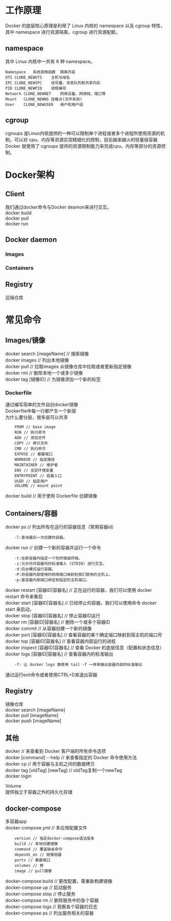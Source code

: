 #   工作原理
Docker 的底层核心原理是利用了 Linux 内核的 namespace 以及 cgroup 特性，其中 namespace 进行资源隔离，cgroup 进行资源配额。
##  namespace
其中 Linux 内核中一共有 6 种 namespace。
```
Namespace	系统调用函数	隔离内容
UTS	CLONE_NEWUTS	主机与域名
IPC	CLONE_NEWIPC	信号量、消息队列和共享内存
PID	CLONE_NEWPID	进程编号
Network	CLONE_NEWNET	网络设备、网络栈、端口等
Mount	CLONE_NEWNS	挂载点(文件系统)
User	CLONE_NEWUSER	用户和用户组
```
##  cgroup
cgroups 是Linux内核提供的一种可以限制单个进程或者多个进程所使用资源的机制，可以对 cpu，内存等资源实现精细化的控制，目前越来越火的轻量级容器 Docker 就使用了 cgroups 提供的资源限制能力来完成cpu，内存等部分的资源控制。


#   Docker架构
##   Client
我们通过docker命令与Docker deamon来进行交互。<br>
docker build<br>
docker pull<br>
docker run<br>
##   Docker daemon
###  Images
###  Containers
##   Registry
远端仓库
#   常见命令
##  Images/镜像
docker search [imageName] // 搜索镜像<br>
docker images // 列出本地镜像<br>
docker pull // 拉取images 从镜像仓库中拉取或者更新指定镜像<br>
docker rmi // 删除本地一个或多少镜像<br>
docker tag [镜像ID] // 为镜像添加一个新的标签<br>
###     Dockerfile
通过编写简单的文件自创docker镜像<br>
Dockerfile中每一行都产生一个新层<br>
为什么要分层，很多层可以共享<br>
```
    FROM // base image
    RUN // 执行命令
    ADD // 添加文件
    COPY // 拷贝文件
    CMD // 执行命令
    EXPOSE // 暴露端口
    WORKDIR // 指定路径
    MAINTAINER // 维护者
    ENV // 设定环境变量
    ENTRYPOINT // 容器入口
    USER // 指定用户
    VOLUME // mount point
```
docker build // 用于使用 Dockerfile 创建镜像
##  Containers/容器
docker ps // 列出所有在运行的容器信息（常用容器id）<br> 
```
    -l:查询最后一次创建的容器。
```
docker run // 创建一个新的容器并运行一个命令<br>
```
    -t:在新容器内指定一个伪终端或终端。
    -i:允许你对容器内的标准输入 (STDIN) 进行交互。
    -d:后台模式运行容器。
    -P:将容器内部使用的网络端口映射到我们使用的主机上。
    -p:是容器内部端口绑定到指定的主机端口。
```
docker restart [容器ID|容器名] // 正在运行的容器，我们可以使用 docker restart 命令来重启<br>
docker start [容器ID|容器名] // 已经停止的容器，我们可以使用命令 docker start 来启动。 <br> 
docker stop [容器ID|容器名] // 停止容器ID运行<br>
docker rm [容器ID|容器名] // 删除一个或多个容器ID<br>
docker commit // 从容器创建一个新的镜像<br>
docker port [容器ID|容器名] // 查看容器的某个确定端口映射到宿主机的端口号<br>
docker top [容器ID|容器名] // 查看容器内部运行的进程<br>
docker inspect [容器ID|容器名] // 查看 Docker 的底层信息（配置和状态信息）<br>
docker logs [容器ID|容器名] // 查看容器内的标准输出<br>
```
    -f: 让 docker logs 像使用 tail -f 一样来输出容器内部的标准输出
```
通过运行exit命令或者使用CTRL+D来退出容器<br>
##  Registry
镜像仓库<br>
docker search [imageName] <br>
docker pull [imageName] <br>
docker push [imageName] <br>
##  其他
docker // 来查看到 Docker 客户端的所有命令选项<br>
docker [command] --help // 来查看指定的 Docker 命令使用方法<br>
docker cp // 用于容器与主机之间的数据拷贝<br>
docker tag [oldTag] [newTag] // oldTag复制一个newTag<br>
docker login<br>

Volume<br>
提供独立于容器之外的持久化存储<br>

##  docker-compose 
多容器app<br>
docker-compose.yml // 多应用配置文件
```
    version // 指定docker-compose语法版本
    build // 本地创建镜像
    command // 覆盖缺省命令
    depends_on // 链接容器
    ports // 暴露端口
    volumes // 卷
    image // pull镜像
```   
docker-compose build // 更改配置，需重新构建镜像<br>
docker-compose up // 启动服务<br>
docker-compose stop // 停止服务<br>
docker-compose rm // 删除服务中的各个容器<br>
docker-compose logs // 观察各个容器的日志<br>
docker-compose ps // 列出服务相关的容器<br>



